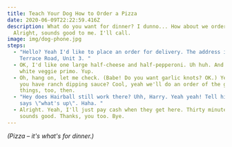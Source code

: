 ```yaml
---
title: Teach Your Dog How to Order a Pizza
date: 2020-06-09T22:22:59.416Z
description: What do you want for dinner? I dunno... How about we order a pizza?
  Alright, sounds good to me. I'll call.
image: img/dog-phone.jpg
steps:
  - "Hello? Yeah I'd like to place an order for delivery. The address is 31
    Terrace Road, Unit 3. "
  - OK, I'd like one large half-cheese and half-pepperoni. Uh huh. And one large
    white veggie primo. Yup.
  - Oh, hang on, let me check. (Babe! Do you want garlic knots? OK.) Yeah, do
    you have ranch dipping sauce? Cool, yeah we'll do an order of the garlic
    things, too, then.
  - "Hey does Hairball still work there? Uhh, Harry. Yeah yeah! Tell him Ben
    says \"what's up\". Haha. "
  - Alright. Yeah, I'll just pay cash when they get here. Thirty minutes? Cool,
    sounds good. Thanks, you too. Bye.
---
```

*(Pizza – it's what's for dinner.)*